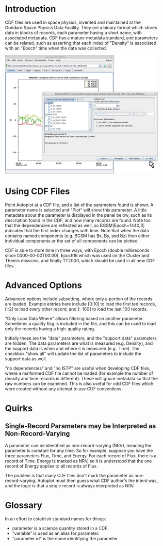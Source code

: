 # Introduction

CDF files are used in space physics, invented and maintained at the
Goddard Space Physics Data Facility. They are a binary format which
stores data in blocks of records, each parameter having a short name,
with associated metadata. CDF has a mature metadata standard, and
parameters can be related, such as asserting that each index of
"Density" is associated with an "Epoch" time when the data was
collected.

![apds.cdf.jpg](apds.cdf.jpg "apds.cdf.jpg")

# Using CDF Files

Point Autoplot at a CDF file, and a list of the parameters found is
shown. A parameter name is selected and "Plot" will show this parameter.
A little metadata about the parameter is displayed in the panel below,
such as its description found in the CDF, and how many records are
found. Note too that the dependencies are reflected as well, so
BGSM\[Epoch=1440,3\] indicates that the first index changes with time.
Note that when the data contains named components (e.g. BGSM has Bx, By,
and Bz) then either individual components or the set of all components
can be plotted.

CDF is able to store time in three ways, with Epoch (double milliseconds
since 0000-00-00T00:00), Epoch16 which was used on the Cluster and
Themis missions, and finally TT2000, which should be used in all new CDF
files.

# Advanced Options

Advanced options include subsetting, where only a portion of the records
are loaded. Example entries here include \[0:10\] to load the first ten
records, \[::2\] to load every other record, and \[:-100\] to load the
last 100 records.

"Only Load Data Where" allows filtering based on another parameter.
Sometimes a quality flag is included in the file, and this can be used
to load only the records having a high-quality rating.

Initially these are the "data" parameters, and the "support data"
parameters are hidden. The data parameters are what is measured (e.g.
Density), and the support data is when and where it is measured (e.g.
Time). The checkbox "show all" will update the list of parameters to
include the support data as well.

"no dependencies" and "no ISTP" are useful when developing CDF files,
where a malformed CDF file cannot be loaded (for example the number of
density and time records is different). These will ignore metadata so
that the raw numbers can be examined. This is also useful for odd CDF
files which were created without any attempt to use CDF conventions.

# Quirks

## Single-Record Parameters may be Interpreted as Non-Record-Varying

A parameter can be identified as non-record-varying (NRV), meaning the
parameter is constant for any time. So for example, suppose you have the
three parameters Flux, Time, and Energy. For each record of Flux, there
is a record of Time. Energy is marked as NRV, so it is understood that
the one record of Energy applies to all records of Flux.

The problem is that many CDF files don't mark the parameter as
non-record-varying. Autoplot must then guess what CDF author's the
intent was, and the logic is that a single record is always interpreted
as NRV.

# Glossary

In an effort to establish standard names for things:

  - parameter is a science quantity stored in a CDF.
  - "variable" is used as an alias for parameter.
  - "parameter id" is the name identifying the parameter.



<script>

//$(function() { // $('.thumb').click(function() {
$(this).toggleClass("thumb").next().toggleClass("thumb").css('width',$(this).width());});
//});

$('.thumbimage').hover( function() {

```
   var thumb = $(this).attr('src');
   $(this).oldsrc= thumb;
   var full = thumb.replace(/\/thumb\/.*px-(.*)/,'/$1');
   $(this).attr('src',full).attr('width',`*`).attr('height',`*`).parent().parent().width('100%').parent().removeClass('tright');
   }, function() {
       $(this).attr('src',$(this).oldsrc).attr('width','130').attr('height','100').parent().parent().width('').parent().addClass('tright');
   } );
```

</script>



